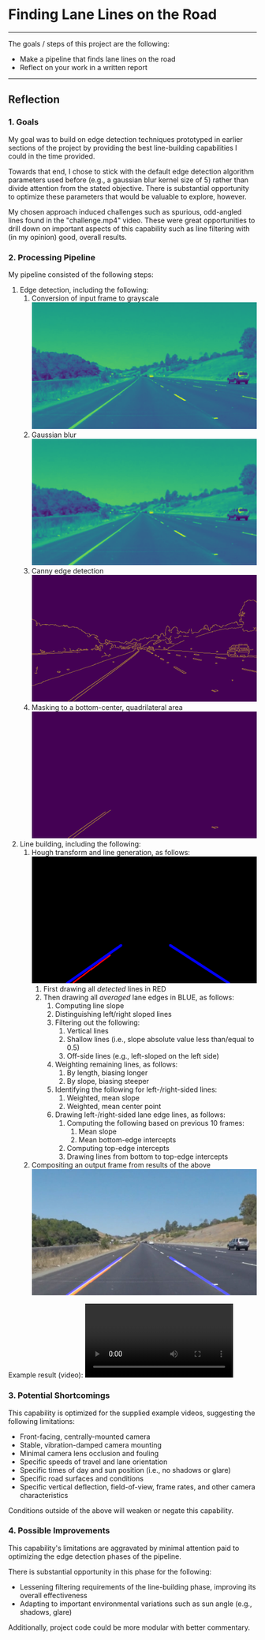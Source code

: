 # **Finding Lane Lines on the Road** 

---

The goals / steps of this project are the following:
* Make a pipeline that finds lane lines on the road
* Reflect on your work in a written report

---

## Reflection

### 1. Goals
 
My goal was to build on edge detection techniques prototyped in earlier sections of the project by providing the best line-building capabilities I could in the time provided. 

Towards that end, I chose to stick with the default edge detection algorithm parameters used before (e.g., a gaussian blur kernel size of 5) rather than divide attention from the stated objective. There is substantial opportunity to optimize these parameters that would be valuable to explore, however.    

My chosen approach induced challenges such as spurious, odd-angled lines found in the "challenge.mp4" video. These were great opportunities to drill down on important aspects of this capability such as line filtering with (in my opinion) good, overall results.
 
### 2. Processing Pipeline 

My pipeline consisted of the following steps:
1. Edge detection, including the following: 
    1. Conversion of input frame to grayscale
    ![Grayscale](test_images_output/solidYellowCurve/1_grayscale_solidYellowCurve.png)
    2. Gaussian blur
    ![Gaussian](test_images_output/solidYellowCurve/2_gaussian_solidYellowCurve.png)
    3. Canny edge detection
    ![Canny](test_images_output/solidYellowCurve/3_canny_solidYellowCurve.png)
    4. Masking to a bottom-center, quadrilateral area
    ![Masked](test_images_output/solidYellowCurve/4_masked_solidYellowCurve.png)
2. Line building, including the following:
    1. Hough transform and line generation, as follows:
    ![Hough](test_images_output/solidYellowCurve/5_hough_solidYellowCurve.png)
        1. First drawing all *detected* lines in RED
        2. Then drawing all *averaged* lane edges in BLUE, as follows:
            1. Computing line slope
            2. Distinguishing left/right sloped lines
            3. Filtering out the following:
                1. Vertical lines
                2. Shallow lines (i.e., slope absolute value less than/equal to 0.5)
                3. Off-side lines (e.g., left-sloped on the left side)
            4. Weighting remaining lines, as follows:
                1. By length, biasing longer
                2. By slope, biasing steeper
            5. Identifying the following for left-/right-sided lines:
                1. Weighted, mean slope
                2. Weighted, mean center point
            6. Drawing left-/right-sided lane edge lines, as follows:
                1. Computing the following based on previous 10 frames:
                    1. Mean slope
                    2. Mean bottom-edge intercepts
                2. Computing top-edge intercepts
                3. Drawing lines from bottom to top-edge intercepts
    6. Compositing an output frame from results of the above
    ![Stacked](test_images_output/solidYellowCurve/_stacked_solidYellowCurve.png)

Example result (video):
![Result](test_videos_output/challenge.mp4)

### 3. Potential Shortcomings

This capability is optimized for the supplied example videos, suggesting the following limitations:
* Front-facing, centrally-mounted camera
* Stable, vibration-damped camera mounting
* Minimal camera lens occlusion and fouling
* Specific speeds of travel and lane orientation 
* Specific times of day and sun position (i.e., no shadows or glare)
* Specific road surfaces and conditions
* Specific vertical deflection, field-of-view, frame rates, and other camera characteristics

Conditions outside of the above will weaken or negate this capability.

### 4. Possible Improvements

This capability's limitations are aggravated by minimal attention paid to optimizing the edge detection phases of the pipeline. 

There is substantial opportunity in this phase for the following:
* Lessening filtering requirements of the line-building phase, improving its overall effectiveness
* Adapting to important environmental variations such as sun angle (e.g., shadows, glare)

Additionally, project code could be more modular with better commentary. 
